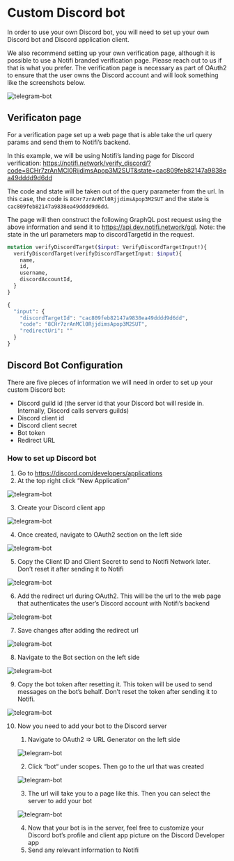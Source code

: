 # Custom Discord bot

In order to use your own Discord bot, you will need to set up your own Discord bot and Discord application client. 

We also recommend setting up your own verification page, although it is possible to use a Notifi branded verification page. Please reach out to us if that is what you prefer. 
The verification page is necessary as part of OAuth2 to ensure that the user owns the Discord account and will look something like the screenshots below.

![telegram-bot](/img/discord-bot/1.png)

## Verificaton page

For a verification page set up a web page that is able take the url query params and send them to Notifi’s backend.

In this example, we will be using Notifi’s landing page for Discord verification: 
https://notifi.network/verify_discord/?code=8CHr7zrAnMCl0RjjdimsApop3M2SUT&state=cac809feb82147a9838ea49dddd9d6dd

The code and state will be taken out of the query parameter from the url. In this case, the code is `8CHr7zrAnMCl0RjjdimsApop3M2SUT` and the state is `cac809feb82147a9838ea49dddd9d6dd`. 

The page will then construct the following GraphQL post request using the above information and send it to https://api.dev.notifi.network/gql. Note: the state in the url parameters map to discordTargetId in the request.

```graphql
mutation verifyDiscordTarget($input: VerifyDiscordTargetInput!){
  verifyDiscordTarget(verifyDiscordTargetInput: $input){
    name,
    id,
    username,
    discordAccountId,
  }
}

{
  "input": {
    "discordTargetId": "cac809feb82147a9838ea49dddd9d6dd",
    "code": "8CHr7zrAnMCl0RjjdimsApop3M2SUT",
    "redirectUri": ""
  }
}

```

## Discord Bot Configuration

There are five pieces of information we will need in order to set up your custom Discord bot: 

- Discord guild id (the server id that your Discord bot will reside in. Internally, Discord calls servers guilds)
- Discord client id
- Discord client secret
- Bot token
- Redirect URL

### How to set up Discord bot

1. Go to https://discord.com/developers/applications
2. At the top right click “New Application”

  ![telegram-bot](/img/discord-bot/3.png)

3. Create your Discord client app

  ![telegram-bot](/img/discord-bot/4.png)

4. Once created, navigate to OAuth2 section on the left side

  ![telegram-bot](/img/discord-bot/5.png)

5. Copy the Client ID and Client Secret to send to Notifi Network later. Don’t reset it after sending it to Notifi
  
  ![telegram-bot](/img/discord-bot/6.png)

6. Add the redirect url during OAuth2. This will be the url to the web page that authenticates the user’s Discord account with Notifi’s backend
  
  ![telegram-bot](/img/discord-bot/7.png)

7. Save changes after adding the redirect url
  
  ![telegram-bot](/img/discord-bot/8.png)

8. Navigate to the Bot section on the left side

  ![telegram-bot](/img/discord-bot/9.png)

9. Copy the bot token after resetting it. This token will be used to send messages on the bot’s behalf. Don’t reset the token after sending it to Notifi.

  ![telegram-bot](/img/discord-bot/10.png)

10. Now you need to add your bot to the Discord server
    1. Navigate to OAuth2 => URL Generator on the left side
       
      ![telegram-bot](/img/discord-bot/11.png)

    2. Click “bot“ under scopes. Then go to the url that was created
       
      ![telegram-bot](/img/discord-bot/12.png)

    3. The url will take you to a page like this. Then you can select the server to add your bot
      
      ![telegram-bot](/img/discord-bot/13.png)

    4. Now that your bot is in the server, feel free to customize your Discord bot’s profile and client app picture on the Discord Developer app
    5. Send any relevant information to Notifi

